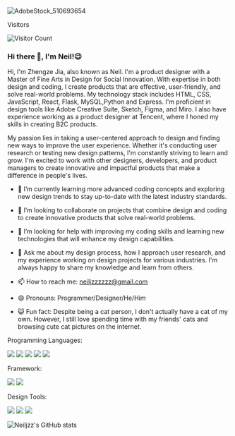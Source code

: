 ![AdobeStock_510693654](https://user-images.githubusercontent.com/93361311/232887583-1507027d-74f5-417c-9fb8-0c6a39278a08.jpeg)


Visitors

![Visitor Count](https://profile-counter.glitch.me/Neiljzz/count.svg)

### Hi there 👋, I'm Neil!😉

Hi, I'm Zhengze Jia, also known as Neil. I'm a product designer with a Master of Fine Arts in Design for Social Innovation. With expertise in both design and coding, I create products that are effective, user-friendly, and solve real-world problems. My technology stack includes HTML, CSS, JavaScript, React, Flask, MySQL,Python and Express. I'm proficient in design tools like Adobe Creative Suite, Sketch, Figma, and Miro. I also have experience working as a product designer at Tencent, where I honed my skills in creating B2C products.

My passion lies in taking a user-centered approach to design and finding new ways to improve the user experience. Whether it's conducting user research or testing new design patterns, I'm constantly striving to learn and grow. I'm excited to work with other designers, developers, and product managers to create innovative and impactful products that make a difference in people's lives.

- 🌱 I’m currently learning more advanced coding concepts and exploring new design trends to stay up-to-date with the latest industry standards.
 
- 👯 I’m looking to collaborate on projects that combine design and coding to create innovative products that solve real-world problems.

- 🤔 I’m looking for help with improving my coding skills and learning new technologies that will enhance my design capabilities.
 
- 💬  Ask me about my design process, how I approach user research, and my experience working on design projects for various industries. I'm always happy to share my knowledge and learn from others.
 
- 📫 How to reach me: [neiljzzzzzz@gmail.com](mailto:neiljzzzzzz@gmail.com)

- 😄 Pronouns: Programmer/Designer/He/Him

- 😺 Fun fact: Despite being a cat person, I don't actually have a cat of my own. However, I still love spending time with my friends' cats and browsing cute cat pictures on the internet.

Programming Languages:

<img src="https://img.shields.io/badge/HTML5-blue?logo=html5&logoColor=white&style=for-the-badge"/> <img src="https://img.shields.io/badge/CSS3-blue?logo=css3&logoColor=white&style=for-the-badge"/> <img src="https://img.shields.io/badge/JAVASCRIPT-blue?logo=JAVASCRIPT&logoColor=white&style=for-the-badge"/> <img src="https://img.shields.io/badge/PYTHON-blue?logo=PYTHON&logoColor=white&style=for-the-badge"/> <img src="https://img.shields.io/badge/POSTGRESQL-blue?logo=POSTGRESQL&logoColor=white&style=for-the-badge"/>

Framework:

<img src="https://img.shields.io/badge/REACT-orange?logo=REACT&logoColor=white&style=for-the-badge"/> <img src="https://img.shields.io/badge/FLASK-orange?logo=FLASK&logoColor=white&style=for-the-badge"/>

Design Tools:

<img src="https://img.shields.io/badge/FIGMA-red?logo=figma&logoColor=white&style=for-the-badge"/> <img src="https://img.shields.io/badge/ADOBE-red?logo=ADOBE&logoColor=white&style=for-the-badge"/> <img src="https://img.shields.io/badge/MIRO-red?logo=MIRO&logoColor=white&style=for-the-badge"/>

![Neiljzz's GitHub stats](https://github-readme-stats.vercel.app/api?username=Neiljzz&show_icons=true&theme=tokyonight)





